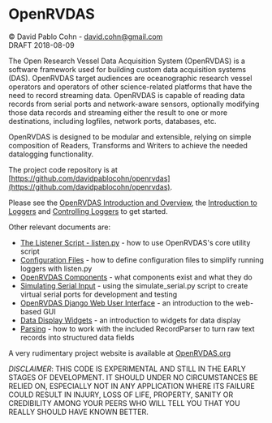 # OpenRVDAS
© David Pablo Cohn - david.cohn@gmail.com  
DRAFT 2018-08-09

The Open Research Vessel Data Acquisition System (OpenRVDAS) is a software framework used for building custom data acquisition systems (DAS). OpenRVDAS target audiences are oceanographic research vessel operators and operators of other science-related platforms that have the need to record streaming data. OpenRVDAS is capable of reading data records from serial ports and network-aware sensors, optionally modifying those data records and streaming either the result to one or more destinations, including logfiles, network ports, databases, etc.

OpenRVDAS is designed to be modular and extensible, relying on simple composition of Readers, Transforms and Writers to achieve the needed datalogging functionality.

The project code repository is at [https://github.com/davidpablocohn/openrvdas](https://github.com/davidpablocohn/openrvdas).

Please see the [OpenRVDAS Introduction and Overview](intro_and_overview.md), the [Introduction to Loggers](intro_to_loggers.md) and [Controlling Loggers](controlling_loggers.md) to get started.

Other relevant documents are:

* [The Listener Script - listen.py](listen_py.md) - how to use OpenRVDAS's core utility script
* [Configuration Files](configuration_files.md) - how to define configuration files to simplify running loggers with listen.py
* [OpenRVDAS Components](components.md) - what components exist and what they do
* [Simulating Serial Input](simulating_serial_input.md) - using the simulate_serial.py script to create virtual serial ports for development and testing
* [OpenRVDAS Django Web User Interface](django_interface.md) - an introduction to the web-based GUI
* [Data Display Widgets](display_widgets.md) - an introduction to widgets for data display
* [Parsing](parsing.md) - how to work with the included RecordParser to turn raw text records into structured data fields

A very rudimentary project website is available at [OpenRVDAS.org](http://openrvdas.org)

*DISCLAIMER*: THIS CODE IS EXPERIMENTAL AND STILL IN THE EARLY STAGES OF DEVELOPMENT. IT SHOULD UNDER NO CIRCUMSTANCES BE RELIED ON, ESPECIALLY NOT IN ANY APPLICATION WHERE ITS FAILURE COULD RESULT IN INJURY, LOSS OF LIFE, PROPERTY, SANITY OR CREDIBILITY AMONG YOUR PEERS WHO WILL TELL YOU THAT YOU REALLY SHOULD HAVE KNOWN BETTER.